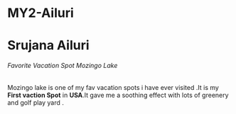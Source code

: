 # MY2-Ailuri
#  Srujana Ailuri
######  Favorite Vacation Spot Mozingo Lake
Mozingo lake is one of my fav vacation spots i have ever visited .It is my **First vaction Spot**  in  **USA**.It gave me a soothing effect with lots of greenery and golf play yard .